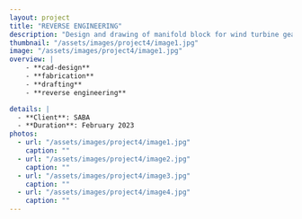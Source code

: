 ```yaml
---
layout: project
title: "REVERSE ENGINEERING"
description: "Design and drawing of manifold block for wind turbine gearbox. Including all geometric tolerances."
thumbnail: "/assets/images/project4/image1.jpg"
image: "/assets/images/project4/image1.jpg"
overview: |
    - **cad-design**
    - **fabrication**
    - **drafting**
    - **reverse engineering**

details: |
  - **Client**: SABA
  - **Duration**: February 2023
photos:
  - url: "/assets/images/project4/image1.jpg"
    caption: ""
  - url: "/assets/images/project4/image2.jpg"
    caption: ""
  - url: "/assets/images/project4/image3.jpg"
    caption: ""
  - url: "/assets/images/project4/image4.jpg"
    caption: ""
---
```


